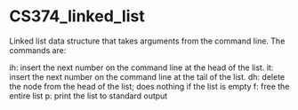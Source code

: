 # CS374_linked_list
Linked list data structure that takes arguments from the command line. 
The commands are:

ih: insert the next number on the command line at the head of the list.
it: insert the next number on the command line at the tail of the list.
dh: delete the node from the head of the list; does nothing if the list is empty
f: free the entire list
p: print the list to standard output
